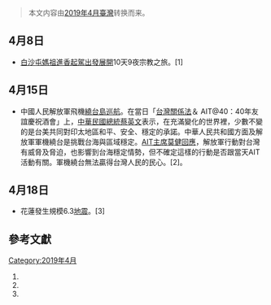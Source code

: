 > 本文内容由[2019年4月臺灣](https://zh.wikipedia.org/wiki/2019年4月臺灣)转换而来。


<noinclude></noinclude>

## 4月8日

  - [白沙屯媽祖進香起駕出發展開](https://zh.wikipedia.org/wiki/白沙屯媽祖進香 "wikilink")10天9夜宗教之旅。\[1\]

## 4月15日

  - 中國人民解放軍飛機[繞台島巡航](https://zh.wikipedia.org/wiki/绕台岛巡航 "wikilink")。在當日「[台灣關係法](https://zh.wikipedia.org/wiki/台湾关系法 "wikilink")＆ AIT@40：40年友誼慶祝酒會」上，[中華民國總統](https://zh.wikipedia.org/wiki/中华民国总统 "wikilink")[蔡英文](../Page/蔡英文.md "wikilink")表示，在充滿變化的世界裡，少數不變的是台美共同對印太地區和平、安全、穩定的承諾。中華人民共和國方面及解放軍軍機繞台是挑戰台海與區域穩定。[AIT主席](https://zh.wikipedia.org/wiki/AIT "wikilink")[莫健回應](../Page/莫健_\(美國外交官\).md "wikilink")，解放軍行動對台灣有威脅及脅迫，也影響到台海穩定情勢，但不確定這樣的行動是否跟當天AIT活動有關。軍機繞台無法贏得台灣人民的民心。\[2\]。

## 4月18日

  - 花蓮發生規模6.3[地震](../Page/2019年花蓮地震.md "wikilink")。\[3\]

<noinclude>

## 參考文獻

</noinclude>

[Category:2019年4月](https://zh.wikipedia.org/wiki/Category:2019年4月 "wikilink")

1.
2.
3.